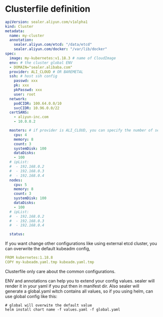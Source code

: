 # Clusterfile definition

```yaml
apiVersion: sealer.aliyun.com/v1alpha1
kind: Cluster
metadata:
  name: my-cluster
  annotation:
    sealer.aliyun.com/etcd: "/data/etcd"
    sealer.aliyun.com/docker: "/var/lib/docker"
spec:
  image: my-kubernetes:v1.18.3 # name of CloudImage
  env: # the cluster global ENV
  - DOMAIN="sealer.alibaba.com"
  provider: ALI_CLOUD # OR BAREMETAL
  ssh: # host ssh config
    passwd: xxx
    pk: xxx
    pkPasswd: xxx
    user: root
  network:
    podCIDR: 100.64.0.0/10
    svcCIDR: 10.96.0.0/22
  certSANS:
    - aliyun-inc.com
    - 10.0.0.2

  masters: # if provider is ALI_CLOUD, you can specify the number of server, if BAREMETAL using ipList.
    cpu: 4
    memory: 8
    count: 3
    systemDisk: 100
    dataDisks:
    - 100
  # ipList:
  #  - 192.168.0.2
  #  - 192.168.0.3
  #  - 192.168.0.4
  nodes:
    cpu: 5
    memory: 8
    count: 3
    systemDisk: 100
    dataDisks:
    - 100
  # ipList:
  #  - 192.168.0.2
  #  - 192.168.0.3
  #  - 192.168.0.4

  status:
```

If you want change other configurations like using external etcd cluster, you can overwrite the default kubeadm config,

```yaml
FROM kubernetes:1.18.8
COPY my-kubeadm.yaml.tmp kubeadm.yaml.tmp
```

Clusterfile only care about the common configurations.

ENV and annotations can help you to extend your config values. sealer will render it in your yaml if you put then in manifest dir.
Also sealer will generate a global.yaml witch contains all values, so if you using helm, can use global config like this:

```shell script
# global will overwite the default value
helm install chart name -f values.yaml -f global.yaml
```
